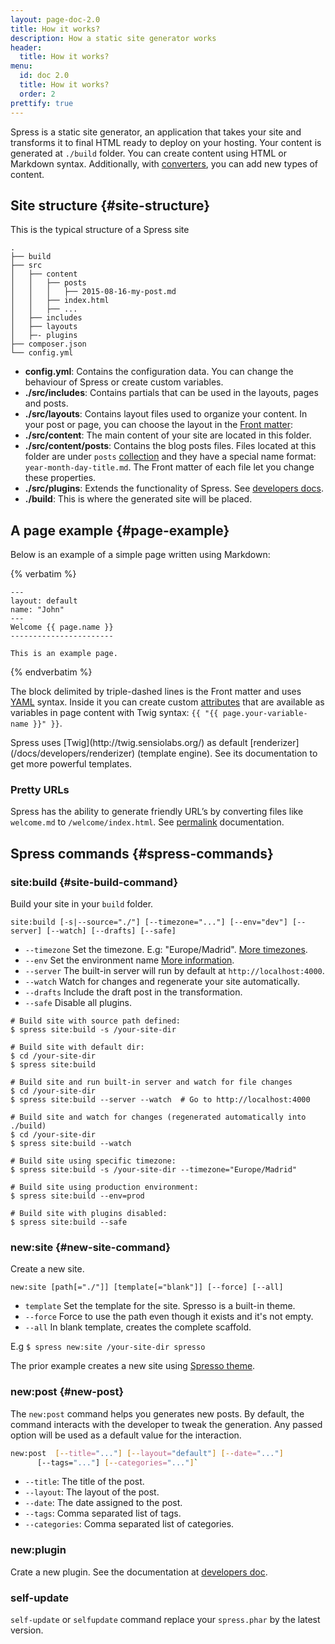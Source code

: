 ```yaml
---
layout: page-doc-2.0
title: How it works?
description: How a static site generator works
header:
  title: How it works?
menu:
  id: doc 2.0
  title: How it works?
  order: 2
prettify: true
---
```

Spress is a static site generator, an application that takes your site and 
transforms it to final HTML ready to deploy on your hosting. Your content is
generated at `./build` folder. You can create content using HTML or 
Markdown syntax. Additionally, with [converters](/docs/developers/converters), you 
can add new types of content.

## Site structure {#site-structure}

This is the typical structure of a Spress site

```
.
├── build
├── src
│   ├── content
│   │   ├── posts
│   │   │   ├── 2015-08-16-my-post.md
│   │   ├── index.html
│   │   ├── ...
│   ├── includes
│   ├── layouts
│   ├─- plugins
├── composer.json
└── config.yml
```
* **config.yml**: Contains the configuration data. You can change the behaviour of 
Spress or create custom variables.
* **./src/includes**: Contains partials that can be used in the layouts, pages and posts.
* **./src/layouts**: Contains layout files used to organize your content. In your post or page, 
you can choose the layout in the [Front matter](/docs/attributes/#front-matter):
* **./src/content**: The main content of your site are located in this folder.
* **./src/content/posts**: Contains the blog posts files. Files located at this folder
are under `posts` [collection](docs/collections) and they have a special name format: `year-month-day-title.md`.
The Front matter of each file let you change these properties.
* **./src/plugins**: Extends the functionality of Spress. See [developers docs](/docs/developers).
* **./build**: This is where the generated site will be placed.

## A page example {#page-example}

Below is an example of a simple page written using Markdown:

{% verbatim %}
```
---
layout: default
name: "John"
---
Welcome {{ page.name }}
-----------------------

This is an example page.
```
{% endverbatim %}

The block delimited by triple-dashed lines is the Front matter and uses [YAML](http://yaml.org) syntax.
Inside it you can create custom [attributes](/docs/attributes) that are available as variables in page
content with Twig syntax: `{{ "{{ page.your-variable-name }}" }}`.

<div class="panel panel-default">
  <div class="panel-body">
    <div class="row">
        <div class="col-md-1">
            <i class="fa fa-bookmark-o fa-3x"></i>
        </div>
        <div class="col-md-11">
            <p markdown="1">
                Spress uses [Twig](http://twig.sensiolabs.org/) as default [renderizer](/docs/developers/renderizer)
                (template engine). See its documentation to get more powerful
                templates.
            </p>
        </div>
    </div>
  </div>
</div>

### Pretty URLs

Spress has the ability to generate friendly URL’s by converting files like `welcome.md` to `/welcome/index.html`.
See [permalink](/docs/permalinks) documentation.

## Spress commands {#spress-commands}

### site:build {#site-build-command}

Build your site in your `build` folder. 

`site:build [-s|--source="./"] [--timezone="..."] [--env="dev"] [--server] [--watch] [--drafts] [--safe]`

* `--timezone` Set the timezone. E.g: "Europe/Madrid".
[More timezones](http://www.php.net/manual/en/timezones.php).
* `--env` Set the environment name [More information](/docs/configuration/#environment).
* `--server` The built-in server will run by default at `http://localhost:4000`.
* `--watch` Watch for changes and regenerate your site automatically.
* `--drafts` Include the draft post in the transformation.
* `--safe` Disable all plugins.

```
# Build site with source path defined:
$ spress site:build -s /your-site-dir

# Build site with default dir:
$ cd /your-site-dir
$ spress site:build

# Build site and run built-in server and watch for file changes
$ cd /your-site-dir
$ spress site:build --server --watch  # Go to http://localhost:4000

# Build site and watch for changes (regenerated automatically into ./build)
$ cd /your-site-dir
$ spress site:build --watch

# Build site using specific timezone:
$ spress site:build -s /your-site-dir --timezone="Europe/Madrid"

# Build site using production environment:
$ spress site:build --env=prod

# Build site with plugins disabled:
$ spress site:build --safe
```

### new:site {#new-site-command}

Create a new site. 

`new:site [path[="./"]] [template[="blank"]] [--force] [--all]`

* `template` Set the template for the site. Spresso is a built-in theme.
* `--force` Force to use the path even though it exists and it's not empty.
* `--all` In blank template, creates the complete scaffold.

E.g `$ spress new:site /your-site-dir spresso`

The prior example creates a new site using [Spresso theme](https://github.com/yosymfony/Spress-theme-spresso/tree/2.0).

### new:post {#new-post}

The `new:post` command helps you generates new posts.
By default, the command interacts with the developer to tweak the generation.
Any passed option will be used as a default value for the interaction.

```bash
new:post  [--title="..."] [--layout="default"] [--date="..."]
      [--tags="..."] [--categories="..."]`
```
* `--title`: The title of the post.
* `--layout`: The layout of the post.
* `--date`: The date assigned to the post.
* `--tags`: Comma separated list of tags.
* `--categories`: Comma separated list of categories.

### new:plugin

Crate a new plugin. See the documentation at [developers doc](/docs/developers).

### self-update

`self-update` or `selfupdate` command replace your `spress.phar` by the latest version.
